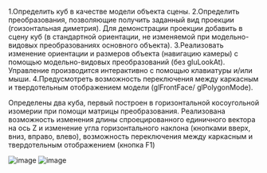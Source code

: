 1.Определить куб в качестве модели объекта сцены.
2.Определить преобразования, позволяющие получить заданный вид проекции (гоизонтальная диметрия). Для демонстрации проекции добавить в сцену куб (в стандартной
ориентации, не изменяемой при модельно-видовых преобразованиях основного объекта).
3.Реализовать изменение ориентации и размеров объекта (навигацию камеры) с помощью
модельно-видовых преобразований (без gluLookAt). Управление производится интерактивно с
помощью клавиатуры и/или мыши.
4.Предусмотреть возможность переключения между каркасным и твердотельным
отображением модели (glFrontFace/ glPolygonMode).

Определены два куба, первый построен в горизонтальной косоугольной изомерии при помощи матрицы преобразования. Реализована возможность изменения длины спроецированного единичного вектора на ось Z и изменение угла горизонтального наклона (кнопками вверх, вниз, вправо, влево), возможность переключения между каркасным и твердотельным отображением (кнопка F1)


![image](https://github.com/xendalm/Educational-tasks-BMSTU/assets/35781938/7462e01e-beac-44d3-9efa-b068fb038931)
![image](https://github.com/xendalm/Educational-tasks-BMSTU/assets/35781938/fdefed5c-f8c6-4c96-81d1-2dde997c7b54)
